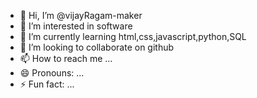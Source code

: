 - 👋 Hi, I’m @vijayRagam-maker
- 👀 I’m interested in software
- 🌱 I’m currently learning html,css,javascript,python,SQL
- 💞️ I’m looking to collaborate on github
- 📫 How to reach me ...
- 😄 Pronouns: ...
- ⚡ Fun fact: ...

<!---
vijayRagam-maker/vijayRagam-maker is a ✨ special ✨ repository because its `README.md` (this file) appears on your GitHub profile.
You can click the Preview link to take a look at your changes.
--->
